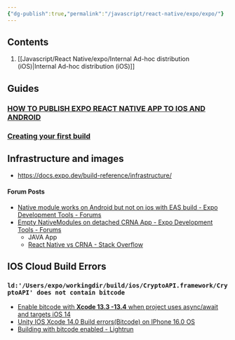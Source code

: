 ```yaml
---
{"dg-publish":true,"permalink":"/javascript/react-native/expo/expo/"}
---
```



## Contents

1. [[Javascript/React Native/expo/Internal Ad-hoc distribution (iOS)|Internal Ad-hoc distribution (iOS)]]

## Guides

### [HOW TO PUBLISH EXPO REACT NATIVE APP TO IOS AND ANDROID](https://pagepro.co/blog/publishing-expo-react-native-app-to-ios-and-android/)

### [Creating your first build](https://docs.expo.dev/build/setup/)



## Infrastructure and images

-  https://docs.expo.dev/build-reference/infrastructure/




#### Forum Posts

- [Native module works on Android but not on ios with EAS build - Expo Development Tools - Forums](https://forums.expo.dev/t/native-module-works-on-android-but-not-on-ios-with-eas-build/47285)
- [Empty NativeModules on detached CRNA App - Expo Development Tools - Forums](https://forums.expo.dev/t/empty-nativemodules-on-detached-crna-app/9604)
	- JAVA App
	- [React Native vs CRNA - Stack Overflow](https://stackoverflow.com/questions/45123576/react-native-vs-crna)

## IOS Cloud Build Errors

### `ld:'/Users/expo/workingdir/build/ios/CryptoAPI.framework/CryptoAPI' does not contain bitcode`

- [Enable bitcode with **Xcode 13.3 -13.4** when project uses async/await and targets iOS 14](https://developer.apple.com/forums/thread/706203)
- [Unity IOS Xcode 14.0 Build errors(Bitcode) on IPhone 16.0 OS](https://developer.apple.com/forums/thread/714681)
- [Building with bitcode enabled - Lightrun](https://lightrun.com/answers/viromedia-viro-building-with-bitcode-enabled)
